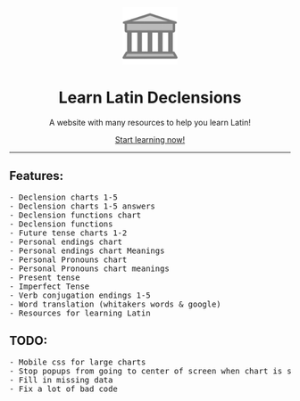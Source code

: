<div align="center">
  <!-- Logo and Title -->
  <img src="https://raw.githubusercontent.com/cqb13/Learn-Latin-Declensions/master/public/Logo.png" alt="logo" width="20%"/>
  <h1>Learn Latin Declensions</a></h1>
  <p>A website with many resources to help you learn Latin!</p>

[Start learning now!](https://learn-latin.ml/)

</div>

<hr />

<h2>Features:</h2>
<pre>
- Declension charts 1-5
- Declension charts 1-5 answers
- Declension functions chart
- Declension functions
- Future tense charts 1-2
- Personal endings chart
- Personal endings chart Meanings
- Personal Pronouns chart
- Personal Pronouns chart meanings
- Present tense 
- Imperfect Tense
- Verb conjugation endings 1-5
- Word translation (whitakers words & google)
- Resources for learning Latin
</pre>
<h2>TODO:</h2>
<pre>
- Mobile css for large charts
- Stop popups from going to center of screen when chart is switched
- Fill in missing data
- Fix a lot of bad code
</pre>
